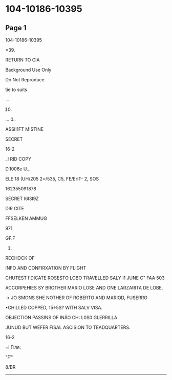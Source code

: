 # 104-10186-10395

## Page 1

104-10186-10395

=39.

RETURN TO CIA

Background Use Only

Do Not Reproduce

tie to suits

...

10.

... 0..

ASSII1FT MISTINE

SECRET

16-2

_I RID COPY

D.1006e U...

ELE 18 (UH/205 2=/535, C5, FE/EriT- 2, SOS

162355091878

SECRET I6I3I9Z

DIR CITE

FFSELKEN AMMUG

971

GF.F

1.

RECHOCK OF

INFO AND CONFIRXATION BY FLIGHT

CHUTEST I'DICATE ROSESTO LOBO TRAVELLED SALY I1 JUNE C" FAA 503

ACCORPEHIES SY BROTHER MARIO LOSE AND ONE LARZARITA DE LOBE.

→ JO SMONS SHE NOTHER OF ROBERTO AND MARIOD, FUSERRO

•CHILLED COPPED, 15÷5S? WITH SALV VISA.

OBJECTION PASSINS OF INÃO CH: L0S0 GLERRILLA

JUNUD BUT WEFER FISAL ASCISION TO TEADQUARTERS.

16-2

=і ГІля:

"F"'

8/BR

---


